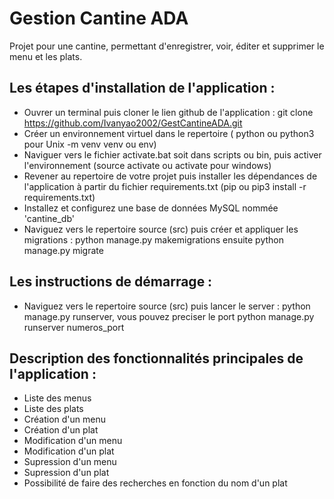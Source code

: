# Gestion Cantine ADA

Projet pour une cantine, permettant d'enregistrer, voir, éditer et supprimer le menu et les plats.

## Les étapes d'installation de l'application :
- Ouvrer un terminal puis cloner le lien github de l'application : git clone https://github.com/Ivanyao2002/GestCantineADA.git
- Créer un environnement virtuel dans le repertoire ( python ou python3 pour Unix -m venv venv ou env)
- Naviguer vers le fichier activate.bat soit dans scripts ou bin, puis activer l'environnement (source activate ou activate pour windows)
- Revener au repertoire de votre projet puis installer les dépendances de l'application à partir du fichier requirements.txt (pip ou pip3 install -r requirements.txt)
- Installez et configurez une base de données MySQL nommée 'cantine_db'
- Naviguez vers le repertoire source (src) puis créer et appliquer les migrations : python manage.py makemigrations ensuite python manage.py migrate
  
## Les instructions de démarrage :
- Naviguez vers le repertoire source (src) puis lancer le server : python manage.py runserver, vous pouvez preciser le port python manage.py runserver numeros_port
  
## Description des fonctionnalités principales de l'application :
- Liste des menus
- Liste des plats
- Création d'un menu
- Création d'un plat
- Modification d'un menu
- Modification d'un plat
- Supression d'un menu
- Supression d'un plat
- Possibilité de faire des recherches en fonction du nom d'un plat



